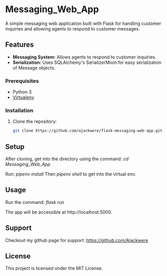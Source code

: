 # Messaging_Web_App

A simple messaging web application built with Flask for handling customer inquiries and allowing agents to respond to customer messages.

## Features

- **Messaging System:** Allows agents to respond to customer inquiries.
- **Serialization:** Uses SQLAlchemy's SerializerMixin for easy serialization of Message objects.

### Prerequisites

- Python 3
- [Virtualenv](https://pypi.org/project/virtualenv/)

### Installation

1. Clone the repository:

   ```bash
   git clone https://github.com/ajackwere/flask-messaging-web-app.git

## Setup
After cloning, get into the directory using the command:
    *cd Messaging_Web_App*

Run: *pipenv install*
Then *pipenv shell* to get into the virtual env.

## Usage
Run the command:
*flask run*

The app will be accessible at http://localhost:5000.

## Support
Checkout my github page for support: https://github.com/Ajackwere

## License
This project is licensed under the MIT License.